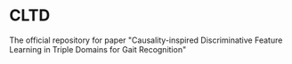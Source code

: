 # CLTD
The official repository for paper "Causality-inspired Discriminative Feature Learning in Triple Domains for Gait Recognition"

